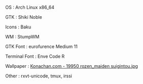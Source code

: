 OS
:  Arch Linux x86_64

GTK
:  Shiki Noble

Icons
:  Baku

WM
:  StumpWM

GTK Font
:  eurofurence Medium 11

Terminal Font
:  Enve Code R

Wallpaper
:  [Konachan.com - 19950 rozen_maiden suigintou.jpg](http://konachan.com/post/show/19950)

Other
:  rxvt-unicode, tmux, irssi

